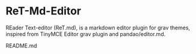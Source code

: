 # ReT-Md-Editor
REader Text-editor (ReT.md), is a markdown editor plugin for grav themes, inspired from TinyMCE Editor grav plugin and pandao/editor.md.


README.md
